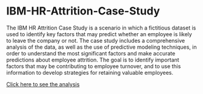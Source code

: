 # IBM-HR-Attrition-Case-Study
The IBM HR Attrition Case Study is a scenario in which a fictitious dataset is used to identify key factors that may predict whether an employee is likely to leave the company or not. The case study includes a comprehensive analysis of the data, as well as the use of predictive modeling techniques, in order to understand the most significant factors and make accurate predictions about employee attrition. The goal is to identify important factors that may be contributing to employee turnover, and to use this information to develop strategies for retaining valuable employees.

[Click here to see the analysis](https://arthurfeitosasc.github.io/IBM-HR-Attrition-Case-Study/)
